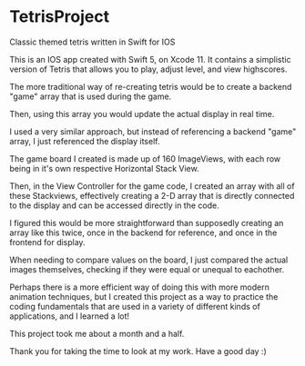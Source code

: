 # TetrisProject
Classic themed tetris written in Swift for IOS

This is an IOS app created with Swift 5, on Xcode 11. It contains a simplistic version of Tetris that allows you to play, adjust level, and view highscores.

The more traditional way of re-creating tetris would be to create a backend "game" array that is used during the game. 

Then, using this array you would update the actual display in real time.

I used a very similar approach, but instead of referencing a backend "game" array, I just referenced the display itself. 

The game board I created is made up of 160 ImageViews, with each row being in it's own respective Horizontal Stack View. 

Then, in the View Controller for the game code, I created an array with all of these Stackviews, effectively creating a 2-D array that is directly connected to the display and can be accessed directly in the code.

I figured this would be more straightforward than supposedly creating an array like this twice, once in the backend for reference, and once in the frontend for display. 

When needing to compare values on the board, I just compared the actual images themselves, checking if they were equal or unequal to eachother.

Perhaps there is a more efficient way of doing this with more modern animation techniques, but I created this project as a way to practice the coding fundamentals that are used in a variety of different kinds of applications, and I learned a lot!

This project took me about a month and a half.

Thank you for taking the time to look at my work. Have a good day :)
